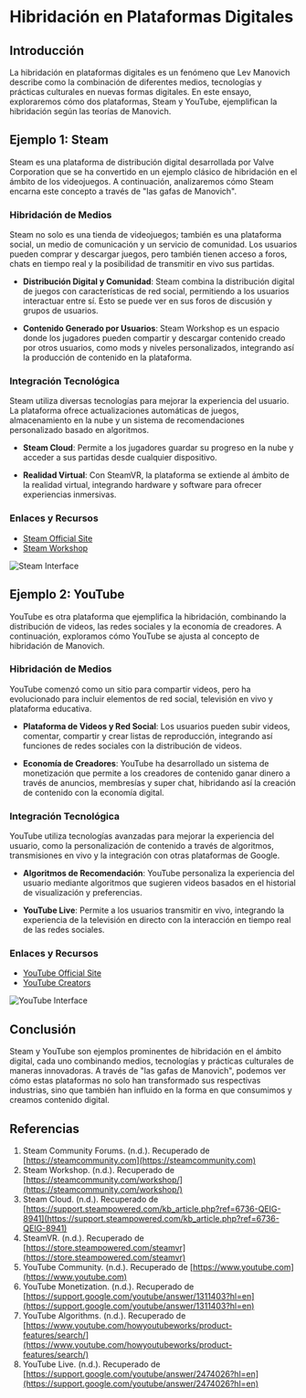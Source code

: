 # Hibridación en Plataformas Digitales

## Introducción

La hibridación en plataformas digitales es un fenómeno que Lev Manovich describe como la combinación de diferentes medios, tecnologías y prácticas culturales en nuevas formas digitales. En este ensayo, exploraremos cómo dos plataformas, Steam y YouTube, ejemplifican la hibridación según las teorías de Manovich.

## Ejemplo 1: Steam

Steam es una plataforma de distribución digital desarrollada por Valve Corporation que se ha convertido en un ejemplo clásico de hibridación en el ámbito de los videojuegos. A continuación, analizaremos cómo Steam encarna este concepto a través de "las gafas de Manovich".

### Hibridación de Medios

Steam no solo es una tienda de videojuegos; también es una plataforma social, un medio de comunicación y un servicio de comunidad. Los usuarios pueden comprar y descargar juegos, pero también tienen acceso a foros, chats en tiempo real y la posibilidad de transmitir en vivo sus partidas.

- **Distribución Digital y Comunidad**: Steam combina la distribución digital de juegos con características de red social, permitiendo a los usuarios interactuar entre sí. Esto se puede ver en sus foros de discusión y grupos de usuarios.
  
- **Contenido Generado por Usuarios**: Steam Workshop es un espacio donde los jugadores pueden compartir y descargar contenido creado por otros usuarios, como mods y niveles personalizados, integrando así la producción de contenido en la plataforma.

### Integración Tecnológica

Steam utiliza diversas tecnologías para mejorar la experiencia del usuario. La plataforma ofrece actualizaciones automáticas de juegos, almacenamiento en la nube y un sistema de recomendaciones personalizado basado en algoritmos.

- **Steam Cloud**: Permite a los jugadores guardar su progreso en la nube y acceder a sus partidas desde cualquier dispositivo.

- **Realidad Virtual**: Con SteamVR, la plataforma se extiende al ámbito de la realidad virtual, integrando hardware y software para ofrecer experiencias inmersivas.

### Enlaces y Recursos

- [Steam Official Site](https://store.steampowered.com)
- [Steam Workshop](https://steamcommunity.com/workshop/)

![Steam Interface](https://e.rpp-noticias.io/xlarge/2019/09/19/501250_842635.jpg)

## Ejemplo 2: YouTube

YouTube es otra plataforma que ejemplifica la hibridación, combinando la distribución de videos, las redes sociales y la economía de creadores. A continuación, exploramos cómo YouTube se ajusta al concepto de hibridación de Manovich.

### Hibridación de Medios

YouTube comenzó como un sitio para compartir videos, pero ha evolucionado para incluir elementos de red social, televisión en vivo y plataforma educativa.

- **Plataforma de Videos y Red Social**: Los usuarios pueden subir videos, comentar, compartir y crear listas de reproducción, integrando así funciones de redes sociales con la distribución de videos.

- **Economía de Creadores**: YouTube ha desarrollado un sistema de monetización que permite a los creadores de contenido ganar dinero a través de anuncios, membresías y super chat, hibridando así la creación de contenido con la economía digital.

### Integración Tecnológica

YouTube utiliza tecnologías avanzadas para mejorar la experiencia del usuario, como la personalización de contenido a través de algoritmos, transmisiones en vivo y la integración con otras plataformas de Google.

- **Algoritmos de Recomendación**: YouTube personaliza la experiencia del usuario mediante algoritmos que sugieren videos basados en el historial de visualización y preferencias.

- **YouTube Live**: Permite a los usuarios transmitir en vivo, integrando la experiencia de la televisión en directo con la interacción en tiempo real de las redes sociales.

### Enlaces y Recursos

- [YouTube Official Site](https://www.youtube.com)
- [YouTube Creators](https://www.youtube.com/creators)

![YouTube Interface](https://st2.depositphotos.com/20523356/48209/v/450/depositphotos_482097440-stock-illustration-isometric-video-player-youtube-pc.jpg)

## Conclusión

Steam y YouTube son ejemplos prominentes de hibridación en el ámbito digital, cada uno combinando medios, tecnologías y prácticas culturales de maneras innovadoras. A través de "las gafas de Manovich", podemos ver cómo estas plataformas no solo han transformado sus respectivas industrias, sino que también han influido en la forma en que consumimos y creamos contenido digital.

## Referencias

1. Steam Community Forums. (n.d.). Recuperado de [https://steamcommunity.com](https://steamcommunity.com)
2. Steam Workshop. (n.d.). Recuperado de [https://steamcommunity.com/workshop/](https://steamcommunity.com/workshop/)
3. Steam Cloud. (n.d.). Recuperado de [https://support.steampowered.com/kb_article.php?ref=6736-QEIG-8941](https://support.steampowered.com/kb_article.php?ref=6736-QEIG-8941)
4. SteamVR. (n.d.). Recuperado de [https://store.steampowered.com/steamvr](https://store.steampowered.com/steamvr)
5. YouTube Community. (n.d.). Recuperado de [https://www.youtube.com](https://www.youtube.com)
6. YouTube Monetization. (n.d.). Recuperado de [https://support.google.com/youtube/answer/1311403?hl=en](https://support.google.com/youtube/answer/1311403?hl=en)
7. YouTube Algorithms. (n.d.). Recuperado de [https://www.youtube.com/howyoutubeworks/product-features/search/](https://www.youtube.com/howyoutubeworks/product-features/search/)
8. YouTube Live. (n.d.). Recuperado de [https://support.google.com/youtube/answer/2474026?hl=en](https://support.google.com/youtube/answer/2474026?hl=en)

